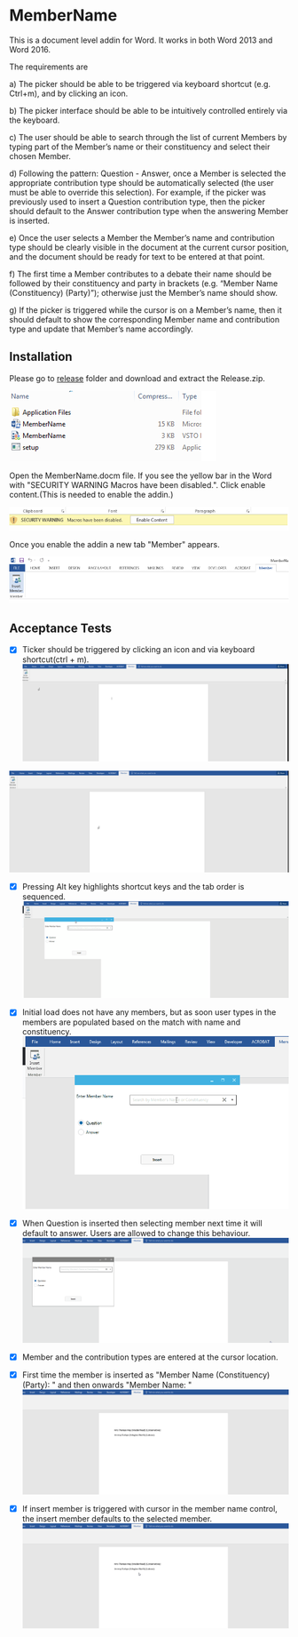 # MemberName

This is a document level addin for Word. It works in both Word 2013 and Word 2016.

The requirements are 

a) The picker should be able to be triggered via keyboard shortcut (e.g. Ctrl+m), and by clicking an icon.  

b)	The picker interface should be able to be intuitively controlled entirely via the keyboard.

c)	The user should be able to search through the list of current Members by typing part of the Member’s name or their constituency and select their chosen Member.  

d)	Following the pattern: Question - Answer, once a Member is selected the appropriate contribution type should be automatically selected (the user must be able to override this selection).  For example, if the picker was previously used to insert a Question contribution type, then the picker should default to the Answer contribution type when the answering Member is inserted.  

e)	Once the user selects a Member the Member’s name and contribution type should be clearly visible in the document at the current cursor position, and the document should be ready for text to be entered at that point.

f)	The first time a Member contributes to a debate their name should be followed by their constituency and party in brackets (e.g. “Member Name (Constituency) (Party)”); otherwise just the Member’s name should show.

g)	If the picker is triggered while the cursor is on a Member’s name, then it should default to show the corresponding Member name and contribution type and update that Member’s name accordingly.

## Installation

Please go to [release](https://github.com/mkiruba/MemberName/releases) folder and download and extract the Release.zip.

![Alt text](images/fileexplorer.png?raw=true "FileExplorer")

Open the MemberName.docm file.
If you see the yellow bar in the Word with "SECURITY WARNING Macros have been disabled.". Click enable content.(This is needed to enable the addin.)

![Alt text](images/warning.png?raw=true "Warning")

Once you enable the addin a new tab "Member" appears.

![Alt text](images/tab.png?raw=true "Tab")

## Acceptance Tests

- [x] Ticker should be triggered by clicking an icon and via keyboard shortcut(ctrl + m).
![Alt text](images/gifs/ButtonClick.gif?raw=true "ButtonClick")

![Alt text](images/gifs/shortcut.gif?raw=true "ButtonClick")

- [x] Pressing Alt key highlights shortcut keys and the tab order is sequenced.
![Alt text](images/gifs/keyboard.gif?raw=true "ButtonClick")

- [x] Initial load does not have any members, but as soon user types in the members are populated based on the match with name and constituency.
![Alt text](images/gifs/memberselect.gif?raw=true "ButtonClick")
- [x] When Question is inserted then selecting member next time it will default to answer. Users are allowed to change this behaviour.
![Alt text](images/gifs/Answerdefault.gif?raw=true "ButtonClick")
- [x] Member and the contribution types are entered at the cursor location.

- [x] First time the member is inserted as "Member Name (Constituency) (Party): " and then onwards "Member Name: "
![Alt text](images/gifs/shortname.gif?raw=true "ButtonClick")

- [x] If insert member is triggered with cursor in the member name control, the insert member defaults to the selected member.
![Alt text](images/gifs/getselection.gif?raw=true "ButtonClick")
